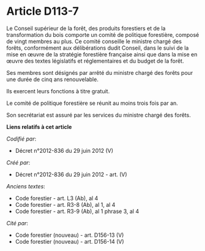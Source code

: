 # Article D113-7

Le Conseil supérieur de la forêt, des produits forestiers et de la transformation du bois comporte un comité de politique
forestière, composé de vingt membres au plus. Ce comité conseille le ministre chargé des forêts, conformément aux
délibérations dudit Conseil, dans le suivi de la mise en œuvre de la stratégie forestière française ainsi que dans la mise en
œuvre des textes législatifs et réglementaires et du budget de la forêt.

Ses membres sont désignés par arrêté du ministre chargé des forêts pour une durée de cinq ans renouvelable.

Ils exercent leurs fonctions à titre gratuit.

Le comité de politique forestière se réunit au moins trois fois par an.

Son secrétariat est assuré par les services du ministre chargé des forêts.

**Liens relatifs à cet article**

_Codifié par_:

  - Décret n°2012-836 du 29 juin 2012 (V)

_Créé par_:

  - Décret n°2012-836 du 29 juin 2012 - art. (V)

_Anciens textes_:

  - Code forestier - art. L3 (Ab), al 4
  - Code forestier - art. R3-8 (Ab), al 1, al 4
  - Code forestier - art. R3-9 (Ab), al 1 phrase 3, al 4

_Cité par_:

  - Code forestier (nouveau) - art. D156-13 (V)
  - Code forestier (nouveau) - art. D156-14 (V)
